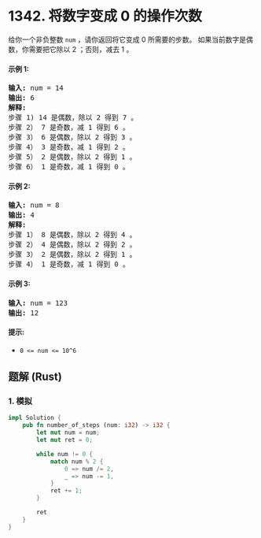 # 1342. 将数字变成 0 的操作次数
给你一个非负整数 ```num``` ，请你返回将它变成 0 所需要的步数。 如果当前数字是偶数，你需要把它除以 2 ；否则，减去 1 。

#### 示例 1:
<pre>
<strong>输入:</strong> num = 14
<strong>输出:</strong> 6
<strong>解释:</strong>
步骤 1) 14 是偶数，除以 2 得到 7 。
步骤 2） 7 是奇数，减 1 得到 6 。
步骤 3） 6 是偶数，除以 2 得到 3 。
步骤 4） 3 是奇数，减 1 得到 2 。
步骤 5） 2 是偶数，除以 2 得到 1 。
步骤 6） 1 是奇数，减 1 得到 0 。
</pre>
  
#### 示例 2:
<pre>
<strong>输入:</strong> num = 8
<strong>输出:</strong> 4
<strong>解释:</strong>
步骤 1） 8 是偶数，除以 2 得到 4 。
步骤 2） 4 是偶数，除以 2 得到 2 。
步骤 3） 2 是偶数，除以 2 得到 1 。
步骤 4） 1 是奇数，减 1 得到 0 。
</pre>
  
#### 示例 3:
<pre>
<strong>输入:</strong> num = 123
<strong>输出:</strong> 12
</pre>

#### 提示:
* ```0 <= num <= 10^6```

## 题解 (Rust)

### 1. 模拟
```Rust
impl Solution {
    pub fn number_of_steps (num: i32) -> i32 {
        let mut num = num;
        let mut ret = 0;

        while num != 0 {
            match num % 2 {
                0 => num /= 2,
                _ => num -= 1,
            }
            ret += 1;
        }

        ret
    }
}
```
